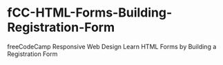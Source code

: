 # fCC-HTML-Forms-Building-Registration-Form
freeCodeCamp Responsive Web Design Learn HTML Forms by Building a Registration Form
